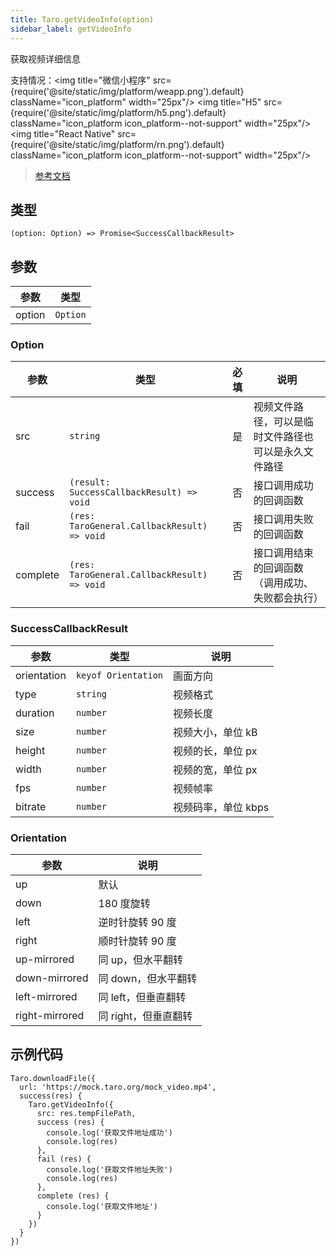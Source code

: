 ```yaml
---
title: Taro.getVideoInfo(option)
sidebar_label: getVideoInfo
---
```


获取视频详细信息

支持情况：<img title="微信小程序" src={require('@site/static/img/platform/weapp.png').default} className="icon_platform" width="25px"/> <img title="H5" src={require('@site/static/img/platform/h5.png').default} className="icon_platform icon_platform--not-support" width="25px"/> <img title="React Native" src={require('@site/static/img/platform/rn.png').default} className="icon_platform icon_platform--not-support" width="25px"/>

> [参考文档](https://developers.weixin.qq.com/miniprogram/dev/api/media/video/wx.getVideoInfo.html)

## 类型

```tsx
(option: Option) => Promise<SuccessCallbackResult>
```

## 参数

| 参数 | 类型 |
| --- | --- |
| option | `Option` |

### Option

| 参数 | 类型 | 必填 | 说明 |
| --- | --- | :---: | --- |
| src | `string` | 是 | 视频文件路径，可以是临时文件路径也可以是永久文件路径 |
| success | `(result: SuccessCallbackResult) => void` | 否 | 接口调用成功的回调函数 |
| fail | `(res: TaroGeneral.CallbackResult) => void` | 否 | 接口调用失败的回调函数 |
| complete | `(res: TaroGeneral.CallbackResult) => void` | 否 | 接口调用结束的回调函数（调用成功、失败都会执行） |

### SuccessCallbackResult

| 参数 | 类型 | 说明 |
| --- | --- | --- |
| orientation | `keyof Orientation` | 画面方向 |
| type | `string` | 视频格式 |
| duration | `number` | 视频长度 |
| size | `number` | 视频大小，单位 kB |
| height | `number` | 视频的长，单位 px |
| width | `number` | 视频的宽，单位 px |
| fps | `number` | 视频帧率 |
| bitrate | `number` | 视频码率，单位 kbps |

### Orientation

| 参数 | 说明 |
| --- | --- |
| up | 默认 |
| down | 180 度旋转 |
| left | 逆时针旋转 90 度 |
| right | 顺时针旋转 90 度 |
| up-mirrored | 同 up，但水平翻转 |
| down-mirrored | 同 down，但水平翻转 |
| left-mirrored | 同 left，但垂直翻转 |
| right-mirrored | 同 right，但垂直翻转 |

## 示例代码

```tsx
Taro.downloadFile({
  url: 'https://mock.taro.org/mock_video.mp4',
  success(res) {
    Taro.getVideoInfo({
      src: res.tempFilePath,
      success (res) {
        console.log('获取文件地址成功')
        console.log(res)
      },
      fail (res) {
        console.log('获取文件地址失败')
        console.log(res)
      },
      complete (res) {
        console.log('获取文件地址')
      }
    })
  }
})
```
